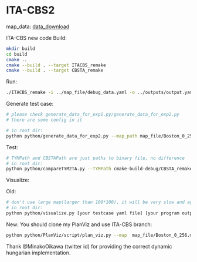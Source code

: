 # ITA-CBS2

map_data: [data_download](https://drive.google.com/file/d/1NOI4AxlLeqFZKxPTLKaU5x70LJUBswk-/view?usp=sharing)

ITA-CBS new code
Build:

```bash
mkdir build
cd build
cmake ..
cmake --build . --target ITACBS_remake
cmake --build . --target CBSTA_remake
```

Run:
```bash
./ITACBS_remake -i ../map_file/debug_data.yaml -o ../outputs/output.yaml
```

Generate test case:

```bash
# please check generate_data_for_exp1.py/generate_data_for_exp2.py
# there are some config in it

# in root dir:
python python/generate_data_for_exp2.py --map_path map_file/Boston_0_256.map --output_dir map_file/Paper_boston_256_256_060 --common_ratio 0.6
```

Test:

```bash
# TYMPath and CBSTAPath are just paths to binary file, no difference
# in root dir:
python python/compareTYM2TA.py --TYMPath cmake-build-debug/CBSTA_remake --CBSTAPath cmake-build-debug/ITACBS_remake --map_dir map_file/Paper_boston_256_256_060 --time 15 --seed 0
```

Visualize:

Old:
```bash
# don't use large map(larger than 100*100), it will be very slow and agents will be very small.
# in root dir:
python python/visualize.py [your testcase yaml file] [your program output yaml]
```

New:
You should clone my PlanViz and use ITA-CBS branch:
```bash
python python/PlanViz/script/plan_viz.py --map  map_file/Boston_0_256.map --plan_path_type2 outputs/output.yaml --grid --aid --ca --tid --ppm 2
```


Thank @MinakoOikawa (twitter id) for providing the correct dynamic hungarian implementation.
